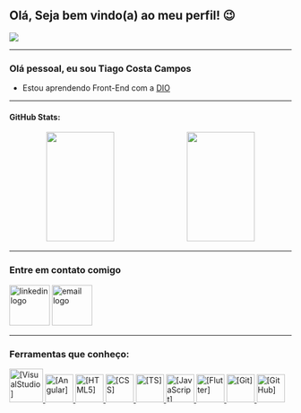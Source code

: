 ## Olá, Seja bem vindo(a) ao meu perfil! 😉

<img src="https://user-images.githubusercontent.com/74038190/225813708-98b745f2-7d22-48cf-9150-083f1b00d6c9.gif">

-------------------------------

### Olá pessoal, eu sou Tiago Costa Campos

- Estou aprendendo Front-End com a [DIO](https://www.dio.me/) 

-------------

#### GitHub Stats:
<div align="center">  
  
  <img width="49%" height="195px" src="https://github-readme-stats.vercel.app/api?username=tiagocostacampos&show_icons=true&count_private=true&title_color=80F7D4&icon_color=9d00ff&text_color=c9d1d9&bg_color=0d1117&border_color=fff0" /> 
  
  <img width="49%" height="195px" src="https://github-readme-stats.vercel.app/api/top-langs/?username=tiagocostacampos&layout=compact&title_color=80F7D4&text_color=fff&bg_color=0d1117&border_color=fff0" />
  
</div>

------------------------

### Entre em contato comigo

<a href="https://www.linkedin.com/in/tiago-campos-6b533a79/" ><img src="https://img.icons8.com/?size=100&id=108812&format=png&color=000000" height="72" alt="linkedin logo" style="display: inline-block;" /></a>
<a href="mailto:tiagocostac@gmail.com" ><img src="https://img.icons8.com/?size=100&id=109463&format=png&color=000000" height="72" alt="email logo" style="display: inline-block;" /></a>

------------------

### Ferramentas que conheço:

<div align="left">
  <a href="[Link]">
    <img alt="[VisualStudio]" height="60" width="60" src="https://raw.githubusercontent.com/marwin1991/profile-technology-icons/refs/heads/main/icons/visual_studio_code.png"> 
  </a>
  <a href="[Link]">
    <img alt="[Angular]" height="50" width="50" src="https://raw.githubusercontent.com/marwin1991/profile-technology-icons/refs/heads/main/icons/angular.png"> 
  </a>
  <a href="[Link]">
    <img alt="[HTML5]" height="50" width="50" src="https://raw.githubusercontent.com/marwin1991/profile-technology-icons/refs/heads/main/icons/html.png"> 
  </a>
  <a href="[Link]">
    <img alt="[CSS]" height="50" width="50" src="https://raw.githubusercontent.com/marwin1991/profile-technology-icons/refs/heads/main/icons/css.png"> 
  </a>
  <a href="[Link]">
    <img alt="[TS]" height="50" width="50" src="https://raw.githubusercontent.com/marwin1991/profile-technology-icons/refs/heads/main/icons/typescript.png"> 
  </a>
  <a href="[Link]">
    <img alt="[JavaScript]" height="50" width="50" src="https://raw.githubusercontent.com/marwin1991/profile-technology-icons/refs/heads/main/icons/javascript.png"> 
  </a>
  <a href="[Link]">
    <img alt="[Flutter]" height="50" width="50" src="https://raw.githubusercontent.com/marwin1991/profile-technology-icons/refs/heads/main/icons/flutter.png"> 
  </a>
  <a href="[Link]">
    <img alt="[Git]" height="50" width="50" src="https://raw.githubusercontent.com/marwin1991/profile-technology-icons/refs/heads/main/icons/git.png"> 
  </a>
  <a href="[Link]">
    <img alt="[GitHub]" height="50" width="50" src="https://raw.githubusercontent.com/marwin1991/profile-technology-icons/refs/heads/main/icons/github.png"> 
  </a>
</div>





<!--
**tiagocostacampos/tiagocostacampos** is a ✨ _special_ ✨ repository because its `README.md` (this file) appears on your GitHub profile.

Here are some ideas to get you started:

- 🔭 I’m currently working on ...
- 🌱 I’m currently learning ...
- 👯 I’m looking to collaborate on ...
- 🤔 I’m looking for help with ...
- 💬 Ask me about ...
- 📫 How to reach me: ...
- 😄 Pronouns: ...
- ⚡ Fun fact: ...
-->
